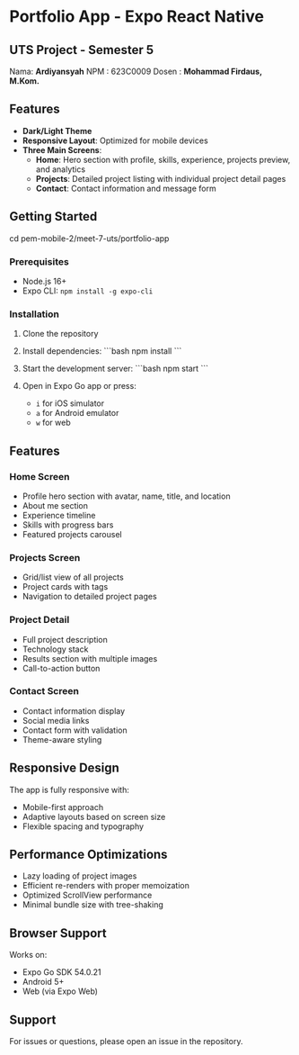 # Portfolio App - Expo React Native

## UTS Project - Semester 5

Nama: **Ardiyansyah**
NPM : 623C0009
Dosen : **Mohammad Firdaus, M.Kom.**

## Features

- **Dark/Light Theme**
- **Responsive Layout**: Optimized for mobile devices
- **Three Main Screens**:
  - **Home**: Hero section with profile, skills, experience, projects preview, and analytics
  - **Projects**: Detailed project listing with individual project detail pages
  - **Contact**: Contact information and message form

## Getting Started

cd pem-mobile-2/meet-7-uts/portfolio-app

### Prerequisites

- Node.js 16+
- Expo CLI: `npm install -g expo-cli`

### Installation

1. Clone the repository

2. Install dependencies:
   \`\`\`bash
   npm install
   \`\`\`

3. Start the development server:
   \`\`\`bash
   npm start
   \`\`\`

4. Open in Expo Go app or press:
   - `i` for iOS simulator
   - `a` for Android emulator
   - `w` for web

## Features

### Home Screen
- Profile hero section with avatar, name, title, and location
- About me section
- Experience timeline
- Skills with progress bars
- Featured projects carousel

### Projects Screen
- Grid/list view of all projects
- Project cards with tags
- Navigation to detailed project pages

### Project Detail
- Full project description
- Technology stack
- Results section with multiple images
- Call-to-action button

### Contact Screen
- Contact information display
- Social media links
- Contact form with validation
- Theme-aware styling

## Responsive Design

The app is fully responsive with:
- Mobile-first approach
- Adaptive layouts based on screen size
- Flexible spacing and typography

## Performance Optimizations

- Lazy loading of project images
- Efficient re-renders with proper memoization
- Optimized ScrollView performance
- Minimal bundle size with tree-shaking

## Browser Support

Works on:
- Expo Go SDK 54.0.21
- Android 5+
- Web (via Expo Web)

## Support

For issues or questions, please open an issue in the repository.
